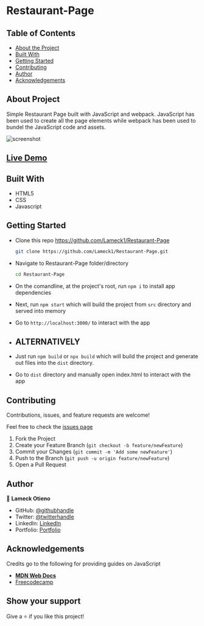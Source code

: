 # Restaurant-Page

## Table of Contents

* [About the Project](#about-the-project)
* [Built With](#built-with)
* [Getting Started](#getting-started)
* [Contributing](#contributing)
* [Author](#author)
* [Acknowledgements](#acknowledgements)

## About Project

Simple Restaurant Page built with JavaScript and webpack. JavaScript has been used to create all the page elements while webpack has been used to bundel the JavaScript code and assets.

![screenshot](./screenshot.png)

## [Live Demo](https://lameck1.github.io/Restaurant-Page/)

## Built With

* HTML5
* CSS
* Javascript

## Getting Started

* Clone this repo <https://github.com/Lameck1/Restaurant-Page>

    ```bash
    git clone https://github.com/Lameck1/Restaurant-Page.git
    ```

* Navigate to Restaurant-Page folder/directory

    ```bash
    cd Restaurant-Page
    ```

* On the comandline, at the project's root, run ```npm i``` to install app dependencies

* Next, run ```npm start``` which will build the project from ```src``` directory and served into memory

* Go to ```http://localhost:3000/``` to interact with the app

* ## ALTERNATIVELY

* Just run ```npm build``` or ```npx build``` which will build the project and generate out files into the ```dist``` directory.

* Go to ```dist``` directory and manually open index.html to interact with the app

## Contributing

Contributions, issues, and feature requests are welcome!

Feel free to check the [issues page](https://github.com/Lameck1/Restaurant-Page/issues)

  1. Fork the Project
  2. Create your Feature Branch (`git checkout -b feature/newFeature`)
  3. Commit your Changes (`git commit -m 'Add some newFeature'`)
  4. Push to the Branch (`git push -u origin feature/newFeature`)
  5. Open a Pull Request

## Author

👤 **Lameck Otieno**

* GitHub: [@githubhandle](https://github.com/Lameck1)
* Twitter: [@twitterhandle](https://twitter.com/lameck721)
* LinkedIn: [LinkedIn](https://www.linkedin.com/in/lameck-odhiambo-642b7077/)
* Portfolio: [Portfolio](https://lameck.me)

## Acknowledgements

Credits go to the following for providing guides on JavaScript

* [**MDN Web Docs**](https://developer.mozilla.org/en-US/docs/Learn/JavaScript/Objects)
* [Freecodecamp](https://www.freecodecamp.org/learn/javascript-algorithms-and-data-structures/)

## Show your support

Give a ⭐️ if you like this project!
